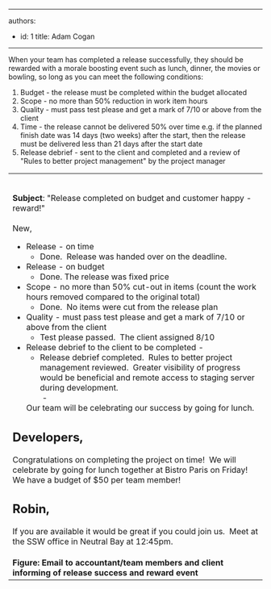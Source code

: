 

---
authors:
  - id: 1
    title: Adam Cogan
---




<span class='intro'> ​When your team has completed a release successfully, they should be rewarded with a morale boosting event such as lunch, dinner, the movies or bowling, so long as you can meet the following conditions&#58; 
<br> </span>

<ol><li>Budget - the release must be completed within the budget allocated </li><li>Scope - no more than 50%&#160;reduction in work item hours </li><li>Quality - must pass test please and get a mark of 7/10 or above from the client </li><li>Time - the release cannot be delivered 50% over time e.g. if the planned finish date was 14 days (two weeks) after the start, then the release must be delivered less than 21 days after the start date​ </li><li>Release debrief - sent to the client and completed and a review of &quot;Rules to better project management&quot; by the project manager</li></ol><table class="clsSSWTable" id="Table2" cellspacing="2" cellpadding="2" summary="Index"><tbody><tr><td>​​ 
            <p>
               <strong>Subject</strong>&#58; &quot;Release completed on budget and customer happy - reward!&quot; 
               <br> &#160;<br> New,</p><ul><li>Release - on time 
                  <ul><li>Done.&#160; Release was handed over on the deadline.</li></ul></li><li>Release - on budget 
                  <ul><li>Done. The release was fixed price</li></ul></li><li>Scope - no more than 50% cut-out in items (count the work hours removed compared to the original total)<br> 
                  <ul><li>Done.&#160; No items were cut from the release plan</li></ul></li><li>Quality - must pass test please and get a mark of 7/10 or above from the client 
                  <ul><li>Test please passed.&#160; The client assigned 8/10</li></ul></li><li>Release debrief to the client to be completed - &#160; 
                  <ul><li>Release debrief completed.&#160; Rules to better project management reviewed.&#160; Greater visibility of progress would be beneficial and remote access to staging server during development.<br> &#160;-</li></ul></li> Our team will be celebrating our success by going for lunch.</ul><h2>Developers,</h2>
            <p>Congratulations on completing the project on time!&#160; We will celebrate by going for lunch together at Bistro Paris on Friday!&#160; We have a budget of $50 per team member!</p><h2>Robin,</h2><p>If you are available it would be great if you could join us.&#160; Meet at the SSW office in Neutral Bay at 12&#58;45pm.</p></td></tr><tr><td>
            <strong><span>Figure&#58; Email to accountant/team members and client informing of release success and reward event</span></strong> </td></tr></tbody></table>


